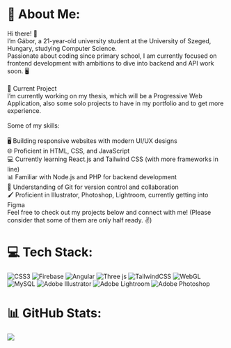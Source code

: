 # 💫 About Me:
Hi there! 👋<br>I’m Gábor, a 21-year-old university student at the University of Szeged, Hungary, studying Computer Science.<br>Passionate about coding since primary school, I am currently focused on frontend development with ambitions to dive into backend and API work soon. 🖥️<br><br>🔭 Current Project<br>I’m currently working on my thesis, which will be a Progressive Web Application, also some solo projects to have in my portfolio and to get more experience.<br><br>Some of my skills:<br><br>🖥️ Building responsive websites with modern UI/UX designs<br>🌐 Proficient in HTML, CSS, and JavaScript<br>💻 Currently learning React.js and Tailwind CSS (with more frameworks in line)<br>📊 Familiar with Node.js and PHP for backend development<br>🔄 Understanding of Git for version control and collaboration<br>🖌️ Proficient in Illustrator, Photoshop, Lightroom, currently getting into Figma<br>Feel free to check out my projects below and connect with me! (Please consider that some of them are only half ready. ✌️)


# 💻 Tech Stack:
![CSS3](https://img.shields.io/badge/css3-%231572B6.svg?style=for-the-badge&logo=css3&logoColor=white) ![Firebase](https://img.shields.io/badge/firebase-%23039BE5.svg?style=for-the-badge&logo=firebase) ![Angular](https://img.shields.io/badge/angular-%23DD0031.svg?style=for-the-badge&logo=angular&logoColor=white) ![Three js](https://img.shields.io/badge/threejs-black?style=for-the-badge&logo=three.js&logoColor=white) ![TailwindCSS](https://img.shields.io/badge/tailwindcss-%2338B2AC.svg?style=for-the-badge&logo=tailwind-css&logoColor=white) ![WebGL](https://img.shields.io/badge/WebGL-990000?logo=webgl&logoColor=white&style=for-the-badge) ![MySQL](https://img.shields.io/badge/mysql-4479A1.svg?style=for-the-badge&logo=mysql&logoColor=white) ![Adobe Illustrator](https://img.shields.io/badge/adobe%20illustrator-%23FF9A00.svg?style=for-the-badge&logo=adobe%20illustrator&logoColor=white) ![Adobe Lightroom](https://img.shields.io/badge/Adobe%20Lightroom-31A8FF.svg?style=for-the-badge&logo=Adobe%20Lightroom&logoColor=white) ![Adobe Photoshop](https://img.shields.io/badge/adobe%20photoshop-%2331A8FF.svg?style=for-the-badge&logo=adobe%20photoshop&logoColor=white)
# 📊 GitHub Stats:
![](https://github-readme-stats.vercel.app/api/top-langs/?username=hebet0o&theme=dark&hide_border=false&include_all_commits=true&count_private=true&layout=compact)
